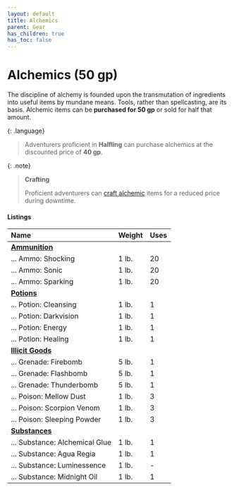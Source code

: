 ```yaml
---
layout: default
title: Alchemics
parent: Gear
has_children: true
has_toc: false
---
```


# Alchemics (50 gp)

The discipline of alchemy is founded upon the transmutation of ingredients into useful items by mundane means. Tools, rather than spellcasting, are its basis. Alchemic items can be **purchased for 50 gp** or sold for half that amount.

{: .language}
> Adventurers proficient in **Halfling** can purchase alchemics at the discounted price of **40 gp**.

{: .note}
> **Crafting**
>
> Proficient adventurers can [craft alchemic](../../adventuring/downtime/alchemy) items for a reduced price during downtime.

#### Listings

| Name                           | Weight | Uses |
| :----------------------------- | :----- | :--- |
| **[Ammunition](ammunition)**   |        |      |
| ... Ammo: Shocking             | 1 lb.  | 20   |
| ... Ammo: Sonic                | 1 lb.  | 20   |
| ... Ammo: Sparking             | 1 lb.  | 20   |
| **[Potions](potions)**         |        |      |
| ... Potion: Cleansing          | 1 lb.  | 1    |
| ... Potion: Darkvision         | 1 lb.  | 1    |
| ... Potion: Energy             | 1 lb.  | 1    |
| ... Potion: Healing            | 1 lb.  | 1    |
| **[Illicit Goods](illicit)**   |        |      |
| ... Grenade: Firebomb          | 5 lb.  | 1    |
| ... Grenade: Flashbomb         | 5 lb.  | 1    |
| ... Grenade: Thunderbomb       | 5 lb.  | 1    |
| ... Poison: Mellow Dust        | 1 lb.  | 3    |
| ... Poison: Scorpion Venom     | 1 lb.  | 3    |
| ... Poison: Sleeping Powder    | 1 lb.  | 3    |
| **[Substances](substances)**   |        |      |
| ... Substance: Alchemical Glue | 1 lb.  | 1    |
| ... Substance: Agua Regia      | 1 lb.  | 1    |
| ... Substance: Luminessence    | 1 lb.  | -    |
| ... Substance: Midnight Oil    | 1 lb.  | 1    |
